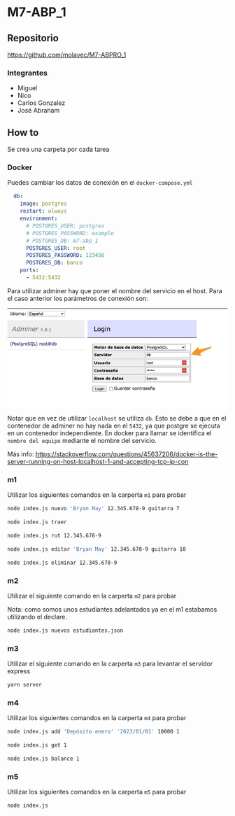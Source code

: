 # M7-ABP_1

## Repositorio
https://github.com/molavec/M7-ABPRO_1

### Integrantes
* Miguel
* Nico
* Carlos Gonzalez
* José Abraham

## How to

Se crea una carpeta por cada tarea

### Docker

Puedes cambiar los datos de conexión en el `docker-compose.yml`
```yaml
  db:
    image: postgres
    restart: always
    environment:
      # POSTGRES_USER: postgres
      # POSTGRES_PASSWORD: example
      # POSTGRES_DB: m7-abp_1
      POSTGRES_USER: root
      POSTGRES_PASSWORD: 123456
      POSTGRES_DB: banco
    ports:
      - 5432:5432
```

Para utilizar adminer hay que poner el nombre del servicio en el host. Para el caso anterior los parámetros de conexión son:

![adminer](./docs/adminer.jpg)

Notar que en vez de utilizar `localhost` se utiliza `db`. Esto se debe a que en el contenedor de adminer no hay nada en el `5432`, ya que postgre se ejecuta en un contenedor independiente. En docker para llamar se identifica el `nombre del equipo` mediante el nombre del servicio.

Más info: https://stackoverflow.com/questions/45637206/docker-is-the-server-running-on-host-localhost-1-and-accepting-tcp-ip-con



### m1

Utilizar los siguientes comandos en la carperta `m1` para probar

``` bash
node index.js nuevo 'Bryan May' 12.345.678-9 guitarra 7
```

``` bash
node index.js traer
```

``` bash
node index.js rut 12.345.678-9
```

``` bash
node index.js editar 'Bryan May' 12.345.678-9 guitarra 10
```

```bash
node index.js eliminar 12.345.678-9
```


### m2

Utilizar el siguiente comando en la carperta `m2` para probar

Nota: como somos unos estudiantes adelantados ya en el m1 estabamos utilizando el declare.

``` bash
node index.js nuevos estudiantes.json
```


### m3

Utilizar el siguiente comando en la carperta `m3` para levantar el servidor express

```bash
yarn server
```

### m4

Utilizar los siguientes comandos en la carperta `m4` para probar

```bash
node index.js add 'Depósito enero' '2023/01/01' 10000 1
```

```bash
node index.js get 1
```

```bash
node index.js balance 1
```


### m5

Utilizar los siguientes comandos en la carperta `m5` para probar

```bash
node index.js 
```